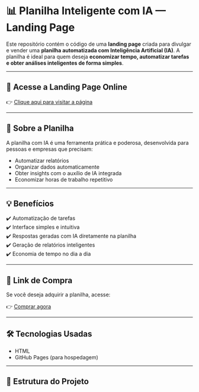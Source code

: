 # 📊 Planilha Inteligente com IA — Landing Page

Este repositório contém o código de uma **landing page** criada para divulgar e vender uma **planilha automatizada com Inteligência Artificial (IA)**. A planilha é ideal para quem deseja **economizar tempo, automatizar tarefas e obter análises inteligentes de forma simples**.

---

## 🔗 Acesse a Landing Page Online

👉 [Clique aqui para visitar a página](https://lukinhas2609.github.io/Planilhacomia/)

---

## 🧠 Sobre a Planilha

A planilha com IA é uma ferramenta prática e poderosa, desenvolvida para pessoas e empresas que precisam:

- Automatizar relatórios
- Organizar dados automaticamente
- Obter insights com o auxílio de IA integrada
- Economizar horas de trabalho repetitivo

---

## 💡 Benefícios

✔️ Automatização de tarefas  
✔️ Interface simples e intuitiva  
✔️ Respostas geradas com IA diretamente na planilha  
✔️ Geração de relatórios inteligentes  
✔️ Economia de tempo no dia a dia  

---

## 💸 Link de Compra

Se você deseja adquirir a planilha, acesse:

👉 [Comprar agora](https://kiwify.app/r3R7C7o?afid=CNVatZz3)

---

## 🛠️ Tecnologias Usadas

- HTML
- GitHub Pages (para hospedagem)

---

## 📂 Estrutura do Projeto

